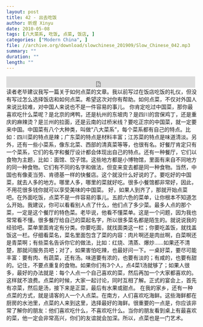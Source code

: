 ```yaml
---
layout: post
title: 42 - 出去吃饭
author: 昕煜 Xinyu
date: 2010-05-08
tags: [八大菜系, 吃饭, 点菜, 饭店, ]
categories: ["Modern China", ]
file: //archive.org/download/slowchinese_201909/Slow_Chinese_042.mp3
summary: ""
duration: ""
length: ""
---
```


<iframe src="https://archive.org/embed/slowchinese_201909/Slow_Chinese_042.mp3" width="500" height="30" frameborder="0" webkitallowfullscreen="true" mozallowfullscreen="true" allowfullscreen></iframe>
读者老毕建议我写一篇关于如何点菜的文章。我以前写过在饭店吃饭的礼仪，但没有写过怎么选择饭店和如何点菜。希望这次对你有帮助。如何点菜，不仅对外国人来说比较难，对中国人来说也不是一件容易的事儿。
你肯定吃过中国菜，那你最喜欢吃什么菜呢？是北京的烤鸭，还是杭州的东坡肉？是四川的宫保鸡丁，还是重庆的麻辣烫？是兰州的拉面，还是云南的过桥米线？要吃正宗的中国菜，就一定要来中国。中国菜有八个大种类，叫做“八大菜系”，每个菜系都有自己的特点。比如：四川菜的特点是辣；广东菜的特点是材料丰富；江苏菜的特点是味道清淡。另外，还有一些小菜系，像东北菜、西部的清真菜等等，也很有名。好餐厅肯定只有一个菜系，它们的名字和餐厅设计都会体现出自己的特点。还有一种餐厅，它们以食物为主题，比如：面馆、饺子馆。这些地方都是小博物馆，里面有来自不同地方的同一种食物。它们有不同的名字和做法，但变来变去都是同一种食物。当然，中国也有像麦当劳、肯德基一样的快餐店。这个就没什么好说的了。要吃好的中国菜，就去人多的地方。哪里人多，哪里的菜就好吃。很多小餐馆都非常好，因此，不用花很多钱你就可以享受美味的中国菜。
好，如果人到齐了，那就开始点菜吧。在外面吃饭，点菜不是一件容易的事儿。五颜六色的菜单，让你根本不知道怎么开始。我建议，你可以看看别人点了什么，他们点了多少菜。最多人点的那个菜，一定是这个餐厅的特色菜。老毕说，他看不懂菜单。这是一个问题，因为我也常常看不懂。很多餐厅给自己的菜起名字，所以很多菜名都是陌生的。就说说我的经验吧。菜单里面肯定有分类。你要吃面，就找面类这一栏；你要吃盖饭，就找盖饭这一栏。仔细看菜名，菜名里面包含了菜的内容：肉片啊还是肉丝啊，白菜啊还是青菜啊；有些菜名告诉你它的做法，比如：红烧、清蒸、爆炒……如果还不清楚，那就问服务员吧；对了，如果害怕吃辣，也最好问一下。一桌好菜，要尽可能丰富：要有肉、有蔬菜，还有汤。味道要有浓的，也要有淡的；有咸的，也要有甜的。记住，不要点重复的食物。如果你们有3个人，点4菜1汤就够了；如果人很多，最好的办法就是：每个人点一个自己喜欢的菜，然后再加一个大家都喜欢的。这样就不浪费。点菜的时候，大家一起讨论，同时互相了解。正式的宴会上，首先有凉菜，然后是汤，接下来是正菜，最后有水果或甜点。
在我的家乡，还有一种点菜的方式，就是请客的人一个人点菜。在南方，人们喜欢吃海鲜。这些海鲜都在厨房的水池里，点菜的人来到这里，选择最好的海鲜。很重要的一点是，你应该非常了解你的朋友：他们喜欢吃什么，不喜欢吃什么。当你的朋友看到桌上有最喜欢的菜，他一定会非常高兴，你们的友谊就会加深。所以，点菜也是一门艺术。
 
